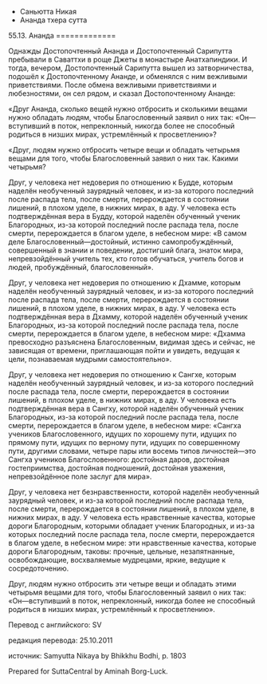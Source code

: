 









* Саньютта Никая
* Ананда тхера сутта


55\.13\. Ананда
\=\=\=\=\=\=\=\=\=\=\=\=\=



Однажды Достопочтенный Ананда и Достопочтенный Сарипутта пребывали в Саваттхи в роще Джеты в монастыре Анатхапиндики\. И тогда, вечером, Достопочтенный Сарипутта вышел из затворничества, подошёл к Достопочтенному Ананде, и обменялся с ним вежливыми приветствиями\. После обмена вежливыми приветствиями и любезностями, он сел рядом, и сказал Достопочтенному Ананде:


«Друг Ананда, сколько вещей нужно отбросить и сколькими вещами нужно обладать людям, чтобы Благословенный заявил о них так: «Он—вступивший в поток, непреклонный, никогда более не способный родиться в низших мирах, устремлённый к просветлению»?


«Друг, людям нужно отбросить четыре вещи и обладать четырьмя вещами для того, чтобы Благословенный заявил о них так\. Какими четырьмя?


Друг, у человека нет недоверия по отношению к Будде, которым наделён необученный заурядный человек, и из\-за которого последний после распада тела, после смерти, перерождается в состоянии лишений, в плохом уделе, в нижних мирах, в аду\. У человека есть подтверждённая вера в Будду, которой наделён обученный ученик Благородных, из\-за которой последний после распада тела, после смерти, перерождается в благом уделе, в небесном мире: «В самом деле Благословенный—достойный, истинно самопробуждённый, совершенный в знании и поведении, достигший блага, знаток мира, непревзойдённый учитель тех, кто готов обучаться, учитель богов и людей, пробуждённый, благословенный»\.


Друг, у человека нет недоверия по отношению к Дхамме, которым наделён необученный заурядный человек, и из\-за которого последний после распада тела, после смерти, перерождается в состоянии лишений, в плохом уделе, в нижних мирах, в аду\. У человека есть подтверждённая вера в Дхамму, которой наделён обученный ученик Благородных, из\-за которой последний после распада тела, после смерти, перерождается в благом уделе, в небесном мире: «Дхамма превосходно разъяснена Благословенным, видимая здесь и сейчас, не зависящая от времени, приглашающая пойти и увидеть, ведущая к цели, познаваемая мудрыми самостоятельно»\.


Друг, у человека нет недоверия по отношению к Сангхе, которым наделён необученный заурядный человек, и из\-за которого последний после распада тела, после смерти, перерождается в состоянии лишений, в плохом уделе, в нижних мирах, в аду\. У человека есть подтверждённая вера в Сангху, которой наделён обученный ученик Благородных, из\-за которой последний после распада тела, после смерти, перерождается в благом уделе, в небесном мире: «Сангха учеников Благословенного, идущих по хорошему пути, идущих по прямому пути, идущих по верному пути, идущих по совершенному пути, другими словами, четыре пары или восемь типов личностей—это Сангха учеников Благословенного: достойная даров, достойная гостеприимства, достойная подношений, достойная уважения, непревзойдённое поле заслуг для мира»\.


Друг, у человека нет безнравственности, которой наделён необученный заурядный человек, и из\-за которой последний после распада тела, после смерти, перерождается в состоянии лишений, в плохом уделе, в нижних мирах, в аду\. У человека есть нравственные качества, которые дороги Благородным, которыми обладает ученик Благородных, и из\-за которых последний после распада тела, после смерти, перерождается в благом уделе, в небесном мире: эти нравственные качества, которые дороги Благородным, таковы: прочные, цельные, незапятнанные, освобождающие, восхваляемые мудрецами, яркие, ведущие к сосредоточению\.


Друг, людям нужно отбросить эти четыре вещи и обладать этими четырьмя вещами для того, чтобы Благословенный заявил о них так: «Он—вступивший в поток, непреклонный, никогда более не способный родиться в низших мирах, устремлённый к просветлению»\.



Перевод с английского: SV


редакция перевода: 25\.10\.2011


источник: Samyutta Nikaya by Bhikkhu Bodhi, p\. 1803


Prepared for SuttaCentral by Aminah Borg\-Luck\.






